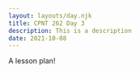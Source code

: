 ```yaml
---
layout: layouts/day.njk
title: CPNT 262 Day 3
description: This is a description
date: 2021-10-08
---
```


A lesson plan!